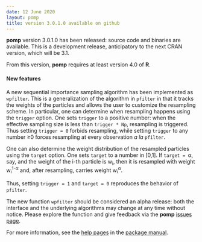 ```yaml
---
date: 12 June 2020
layout: pomp
title: version 3.0.1.0 available on github
---
```


**pomp** version 3.0.1.0 has been released: source code and binaries are available.
This is a development release, anticipatory to the next CRAN version, which will be 3.1.

From this version, **pomp** requires at least version 4.0 of **R**.

#### New features

A new sequential importance sampling algorithm has been implemented as `wpfilter`.
This is a generalization of the algorithm in `pfilter` in that it tracks the weights of the particles and allows the user to customize the resampling scheme.
In particular, one can determine when resampling happens using the `trigger` option.
One sets `trigger` to a positive number:
when the effective sampling size is less than `trigger * Np`, resampling is triggered.
Thus setting `trigger = 0` forbids resampling, while setting `trigger` to any number &ge;0 forces resampling at every observation *a la* `pfilter`.

One can also determine the weight distribution of the resampled particles using the `target` option.
One sets `target` to a number in [0,1].
If `target = `&alpha;, say, and the weight of the i-th particle is w<sub>i</sub>, then it is resampled with weight w<sub>i</sub><sup>1-&alpha;</sup> and, after resampling, carries weight w<sub>i</sub><sup>&alpha;</sup>.

Thus, setting `trigger = 1` and `target = 0` reproduces the behavior of `pfilter`.

The new function `wpfilter` should be considered an alpha release:
both the interface and the underlying algorithms may change at any time without notice.
Please explore the function and give feedback via the **pomp** [issues page](https://github.com/kingaa/pomp/issues/).

For more information, see the [help pages](https://kingaa.github.io/pomp/manual/pomp/help/wpfilter.html) in the [package manual](https://kingaa.github.io/pomp/manual/pomp/html/00Index.html).


